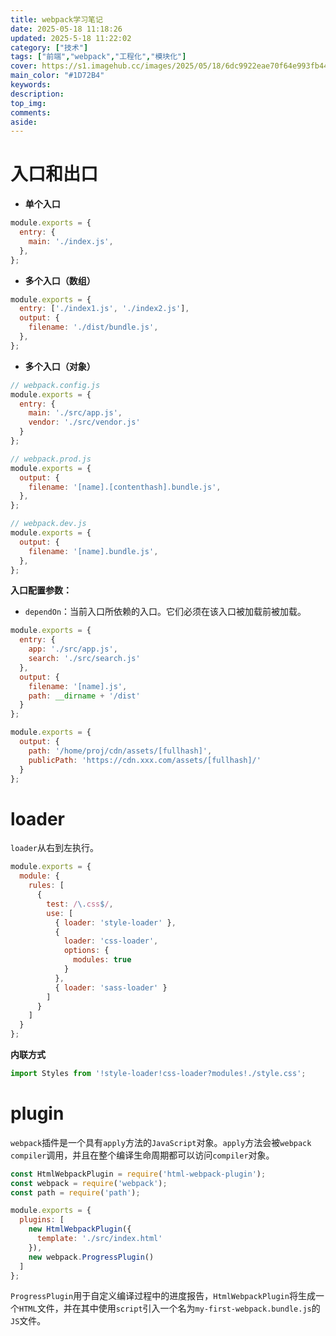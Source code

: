 ```yaml
---
title: webpack学习笔记
date: 2025-05-18 11:18:26
updated: 2025-5-18 11:22:02
category: ["技术"]
tags: ["前端","webpack","工程化","模块化"]
cover: https://s1.imagehub.cc/images/2025/05/18/6dc9922eae70f64e993fb443dec0c08a.md.webp
main_color: "#1D72B4"
keywords:
description:
top_img:
comments:
aside:
---
```


# 入口和出口

- **单个入口**
```js
module.exports = {
  entry: {
    main: './index.js',
  },
};
```
- **多个入口（数组）**
```js
module.exports = {
  entry: ['./index1.js', './index2.js'],
  output: {
    filename: './dist/bundle.js',
  },
};
```
- **多个入口（对象）**
```js
// webpack.config.js
module.exports = {
  entry: {
    main: './src/app.js',
    vendor: './src/vendor.js'
  }
};

// webpack.prod.js
module.exports = {
  output: {
    filename: '[name].[contenthash].bundle.js',
  },
};

// webpack.dev.js
module.exports = {
  output: {
    filename: '[name].bundle.js',
  },
};
```

**入口配置参数：**
- `dependOn`：当前入口所依赖的入口。它们必须在该入口被加载前被加载。

```js
module.exports = {
  entry: {
    app: './src/app.js',
    search: './src/search.js'
  },
  output: {
    filename: '[name].js',
    path: __dirname + '/dist'
  }
};

module.exports = {
  output: {
    path: '/home/proj/cdn/assets/[fullhash]',
    publicPath: 'https://cdn.xxx.com/assets/[fullhash]/'
  }
};
```

# loader

`loader`从右到左执行。
```js
module.exports = {
  module: {
    rules: [
      {
        test: /\.css$/,
        use: [
          { loader: 'style-loader' },
          {
            loader: 'css-loader',
            options: {
              modules: true
            }
          },
          { loader: 'sass-loader' }
        ]
      }
    ]
  }
};
```

**内联方式**
```js
import Styles from '!style-loader!css-loader?modules!./style.css';
```

# plugin

`webpack`插件是一个具有`apply`方法的`JavaScript`对象。`apply`方法会被`webpack compiler`调用，并且在整个编译生命周期都可以访问`compiler`对象。

```js
const HtmlWebpackPlugin = require('html-webpack-plugin');
const webpack = require('webpack');
const path = require('path');

module.exports = {
  plugins: [
    new HtmlWebpackPlugin({
      template: './src/index.html'
    }),
    new webpack.ProgressPlugin()
  ]
};
```

`ProgressPlugin`用于自定义编译过程中的进度报告，`HtmlWebpackPlugin`将生成一个`HTML`文件，并在其中使用`script`引入一个名为`my-first-webpack.bundle.js`的`JS`文件。